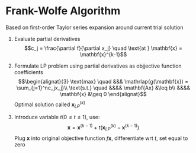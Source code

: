 # Frank-Wolfe Algorithm
Based on first-order Taylor series expansion around current trial solution
1. Evaluate partial derivatives
$$c_j = \frac{\partial f}{\partial x_j} \quad \text{at } \mathbf{x} = \mathbf{x}^{k-1}$$
2. Formulate LP problem using partial derivatives as objjective function coefficients
$$\begin{alignat}{3}
	\text{max} \quad &&& \mathrlap{g(\mathbf{x}) = \sum_{j=1}^nc_jx_j}\\
	\text{s.t.} \quad &&&& \mathbf{Ax} &\leq b\\
					  &&&& \mathbf{x} &\geq 0
\end{alignat}$$
Optimal solution called $\mathbf{x}_{LP}^{(k)}$

3. Introduce variable $t(0 \leq t \leq 1)$, use:
$$\mathbf{x} = \mathbf{x}^{(k-1)}+t\big(\mathbf{x}_{LP}^{(k)}-\mathbf{x}^{(k-1)}\big)$$
Plug $\mathbf{x}$ into original objective function $f{\mathbf{x}}$, differentiate wrt $t$, set equal to zero

